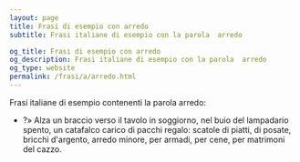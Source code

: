 ```yaml
---
layout: page
title: Frasi di esempio con arredo 
subtitle: Frasi italiane di esempio con la parola  arredo

og_title: Frasi di esempio con arredo 
og_description: Frasi italiane di esempio con la parola  arredo
og_type: website
permalink: /frasi/a/arredo.html
---
```


Frasi italiane di esempio contenenti la parola arredo:


- ?» Alza un braccio verso il tavolo in soggiorno, nel buio del lampadario spento, un catafalco carico di pacchi regalo: scatole di piatti, di posate, bricchi d'argento, arredo minore, per armadi, per cene, per matrimoni del cazzo.
